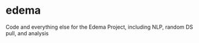 edema
=====
Code and everything else for the Edema Project, including NLP, random DS pull, and analysis
